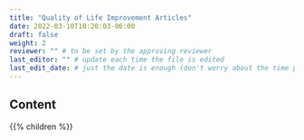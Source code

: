 ```yaml
---
title: "Quality of Life Improvement Articles"
date: 2022-03-10T10:20:03-06:00
draft: false
weight: 2
reviewer: "" # to be set by the approving reviewer
last_editor: "" # update each time the file is edited
last_edit_date: # just the date is enough (don't worry about the time portion)
---
```


## Content

{{% children %}}